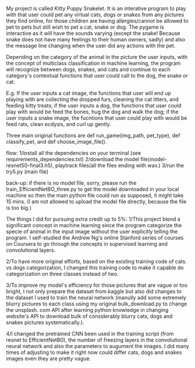 My project is called Kitty Puppy Snakelet. It is an interative program to play with that user could pet any virtual cats, dogs or snakes from any pictures they find online, for those children are having allergies/cannot be allowed to pet to pets but still wish to pet a cat, snake or dog. The pygame is interactive as it will have the sounds varying (except the snake! Because snake does not have many feelings to their human owners, sadly) and also the message line changing when the user did any actions with the pet. 


Depending on the category of the animal in the picture the user inputs, with the concept of multiclass classification in machine learning, the program will recognize between dogs, snakes, and cats and continue to each category's contextual functions that user could call to the dog, the snake or cat. 


E.g. If the user inputs a cat image, the functions that user will end up playing with are collecting the dropped furs, cleaning the cat litters, and feeding kitty treats; if the user inputs a dog, the functions that user could play with would be feed the bones, hug the dog and walk the dog; if the user inputs a snake image, the fucntions that user could play with would be feed rats, clean ecdysis, and curl up gently. 

Three main original functions are def run_game(img_path, pet_type), def classify_pet, and def choose_image_file().


flow:
1/install all the dependencies on your terminal (see requirements_dependencies.txt)
2/download the model file(model-resnet50-final3.h5), playtrack files(all the files ending with wav.)
3/run the try5.py (main file)

back-up: if there is no model file, sorry, please run the train_EfficientNetBO_three.py to get the model downloaded in your local machine so then the main python file could run as supposed, it might take 15 mins. (I am not allowed to upload the model file directly, because the file is too big.)

The things I did for pursuing extra credit up to 5%: 
1/This project blend a significant concept in machine learning since the program categorize the specie of animal in the input image without the user explicitly telling the program. I self-studied the Andrew Ng's online Stanford series of courses on Coursera to go through the concepts in supervised learning and convolutional layers. 

2/To have more original efforts, based on the existing training code of cats. vs dogs categorization, I changed this training code to make it capable do categorization on three classes instead of two.

3/To improve my model's efficiency for those pictures that are vague or too bright, I not only prepare the dataset from kaggle but also did changes to the dataset I used to train the neural network (manully add some extremely blurry pictures to each class using my original bulk_download.py to change the unsplash. com API after learning python knowledge in changing website's API to download bulk of considerably blurry cats, dogs and snakes pictures systematically.). 

4/I changed the pretrained CNN been used in the training script (from resnet to EfficientNetB0), the number of freezing layers in the convolutional neural network and also the parameters to augument the images. I did many times of adjusting to make it right now could differ cats, dogs and snakes images even they are pretty vague.














